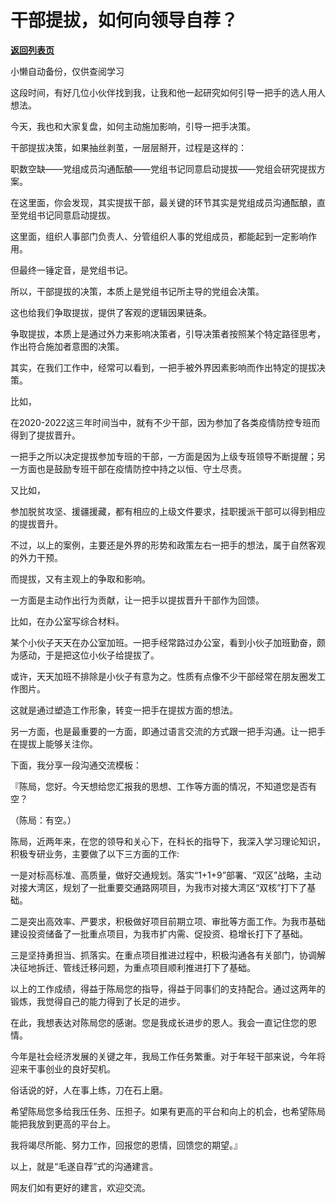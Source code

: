 # 干部提拔，如何向领导自荐？

[**返回列表页**](/gzh/费曼的小茶馆)

小懒自动备份，仅供查阅学习

这段时间，有好几位小伙伴找到我，让我和他一起研究如何引导一把手的选人用人想法。

  

今天，我也和大家复盘，如何主动施加影响，引导一把手决策。

  

干部提拔决策，如果抽丝剥茧，一层层掰开，过程是这样的：

  

职数空缺——党组成员沟通酝酿——党组书记同意启动提拔——党组会研究提拔方案。

  

在这里面，你会发现，其实提拔干部，最关键的环节其实是党组成员沟通酝酿，直至党组书记同意启动提拔。

  

这里面，组织人事部门负责人、分管组织人事的党组成员，都能起到一定影响作用。

  

但最终一锤定音，是党组书记。

  

所以，干部提拔的决策，本质上是党组书记所主导的党组会决策。

  

这也给我们争取提拔，提供了客观的逻辑因果链条。

  

争取提拔，本质上是通过外力来影响决策者，引导决策者按照某个特定路径思考，作出符合施加者意图的决策。

  

其实，在我们工作中，经常可以看到，一把手被外界因素影响而作出特定的提拔决策。

  

比如，

  

在2020-2022这三年时间当中，就有不少干部，因为参加了各类疫情防控专班而得到了提拔晋升。

  

一把手之所以决定提拔参加专班的干部，一方面是因为上级专班领导不断提醒；另一方面也是鼓励专班干部在疫情防控中持之以恒、守土尽责。

  

又比如，

  

参加脱贫攻坚、援疆援藏，都有相应的上级文件要求，挂职援派干部可以得到相应的提拔晋升。

  

不过，以上的案例，主要还是外界的形势和政策左右一把手的想法，属于自然客观的外力干预。

  

而提拔，又有主观上的争取和影响。

  

一方面是主动作出行为贡献，让一把手以提拔晋升干部作为回馈。

  

比如，在办公室写综合材料。

  

某个小伙子天天在办公室加班。一把手经常路过办公室，看到小伙子加班勤奋，颇为感动，于是把这位小伙子给提拔了。

  

或许，天天加班不排除是小伙子有意为之。性质有点像不少干部经常在朋友圈发工作图片。

  

这就是通过塑造工作形象，转变一把手在提拔方面的想法。

  

另一方面，也是最重要的一方面，即通过语言交流的方式跟一把手沟通。让一把手在提拔上能够关注你。

  

下面，我分享一段沟通交流模板：

  

『陈局，您好。今天想给您汇报我的思想、工作等方面的情况，不知道您是否有空？

  

（陈局：有空。）

  

陈局，近两年来，在您的领导和关心下，在科长的指导下，我深入学习理论知识，积极专研业务，主要做了以下三方面的工作:

  

一是对标高标准、高质量，做好交通规划。落实“1+1+9”部署、“双区”战略，主动对接大湾区，规划了一批重要交通路网项目，为我市对接大湾区“双核”打下了基础。

  

二是突出高效率、严要求，积极做好项目前期立项、审批等方面工作。为我市基础建设投资储备了一批重点项目，为我市扩内需、促投资、稳增长打下了基础。

  

三是坚持勇担当、抓落实。在重点项目推进过程中，积极沟通各有关部门，协调解决征地拆迁、管线迁移问题，为重点项目顺利推进打下了基础。

  

以上的工作成绩，得益于陈局您的指导，得益于同事们的支持配合。通过这两年的锻炼，我觉得自己的能力得到了长足的进步。

  

在此，我想表达对陈局您的感谢。您是我成长进步的恩人。我会一直记住您的恩情。

  

今年是社会经济发展的关键之年，我局工作任务繁重。对于年轻干部来说，今年将迎来干事创业的良好契机。

  

俗话说的好，人在事上练，刀在石上磨。

  

希望陈局您多给我压任务、压担子。如果有更高的平台和向上的机会，也希望陈局能把我放到更高的平台上。

  

我将竭尽所能、努力工作，回报您的恩情，回馈您的期望。』

  

以上，就是“毛遂自荐”式的沟通建言。

  

网友们如有更好的建言，欢迎交流。

